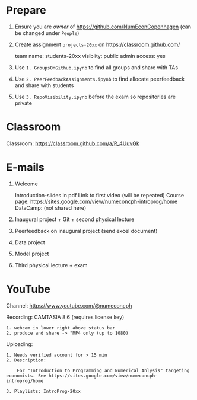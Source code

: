 # Prepare

1. Ensure you are _owner_ of https://github.com/NumEconCopenhagen (can be changed under `People`)
2. Create assignment `projects-20xx` on https://classroom.github.com/

    team name: students-20xx
    visiblity: public
    admin access: yes

3. Use `1. GroupsOnGithub.ipynb` to find all groups and share with TAs
4. Use `2. PeerFeedbackAssignments.ipynb` to find allocate peerfeedback and share with students
5. Use `3. RepoVisibility.ipynb` before the exam so repositories are private

# Classroom

Classroom: https://classroom.github.com/a/R_4UuvGk

# E-mails

1. Welcome 

    Introduction-slides in pdf
    Link to first video (will be repeated)
    Course page: https://sites.google.com/view/numeconcph-introprog/home
    DataCamp: (not shared here)

2. Inaugural project + Git + second physical lecture
3. Peerfeedback on inaugural project (send excel document)
4. Data project
5. Model project
6. Third physical lecture + exam

# YouTube

Channel: https://www.youtube.com/@numeconcph

Recording: CAMTASIA 8.6 (requires license key)

    1. webcam in lower right above status bar
    2. produce and share -> "MP4 only (up to 1080)

Uploading:

    1. Needs verified account for > 15 min
    2. Description: 

        For "Introduction to Programming and Numerical Anlysis" targeting economists. See https://sites.google.com/view/numeconcph-introprog/home

    3. Playlists: IntroProg-20xx